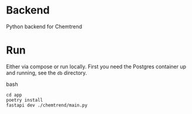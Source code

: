 # Backend
Python backend for Chemtrend

# Run
Either via compose or run locally. First you need the Postgres container up and running, see the `db` directory.

bash
```
cd app
poetry install
fastapi dev ./chemtrend/main.py
```